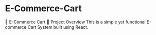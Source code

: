 # E-Commerce-Cart
🛒 E-Commerce Cart  📌 Project Overview  This is a simple yet functional E-commerce Cart System built using React. 
